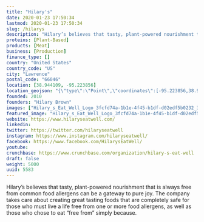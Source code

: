 ```yaml
---
title: "Hilary's"
date: 2020-01-23 17:50:34
lastmod: 2020-01-23 17:50:34
slug: /hilarys
description: "Hilary’s believes that tasty, plant-powered nourishment that is always free from common food allergens can be a gateway to pure joy. The company takes care about creating great tasting foods that are completely safe for those who must live a life free from one or more food allergens, as well as those who chose to eat “free from” simply because."
proteins: [Plant-Based]
products: [Meat]
business: [Production]
finance_type: []
country: "United States"
country_code: "US"
city: "Lawrence"
postal_code: "66046"
location: [38.944109, -95.223856]
location_geojson: "{\"type\":\"Point\",\"coordinates\":[-95.223856,38.944109]}"
founded: 2010
founders: "Hilary Brown"
images: ["Hilary_s_Eat_Well_Logo_3fcfd74a-1b1e-4f45-b1df-d02edf5b0232_300x@2x.png"]
featured_image: "Hilary_s_Eat_Well_Logo_3fcfd74a-1b1e-4f45-b1df-d02edf5b0232_300x@2x.png"
website: https://www.hilaryseatwell.com/
linkedin: 
twitter: https://twitter.com/hilaryseatwell
instagram: https://www.instagram.com/hilaryseatwell/
facebook: https://www.facebook.com/HilarysEatWell/
youtube: 
crunchbase: https://www.crunchbase.com/organization/hilary-s-eat-well
draft: false
weight: 5000
uuid: 5583
---
```

Hilary’s believes that tasty, plant-powered nourishment that is always free from common food allergens can be a gateway to pure joy. The company takes care about creating great tasting foods that are completely safe for those who must live a life free from one or more food allergens, as well as those who chose to eat “free from” simply because.
